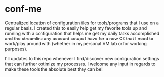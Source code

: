 # conf-me
Centralized location of configuration files for tools/programs that I use on a regular basis. I created this to easily help get my favorite tools up and running with a configuration that helps me get my daily tasks accomplished and the streamline any account setups I have for a new OS that I need to work/play around with (whether in my personal VM lab or for working purposes).

I'll updates to this repo whenever I find/discover new configuration settings that can further optimize my processes. I welcome any input in regards to make these tools the absolute best they can be!
